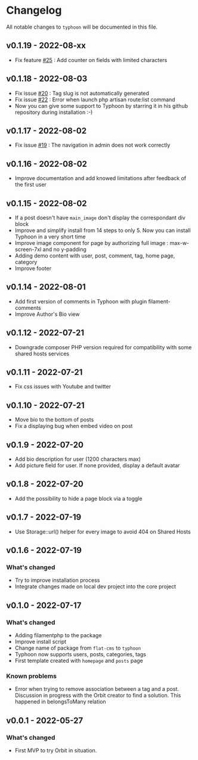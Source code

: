 # Changelog

All notable changes to `typhoon` will be documented in this file.

## v0.1.19 - 2022-08-xx
- Fix feature [#25](https://github.com/happytodev/typhoon/issues/25) : Add counter on fields with limited characters

## v0.1.18 - 2022-08-03
- Fix issue [#20](https://github.com/happytodev/typhoon/issues/20) : Tag slug is not automatically generated 
- Fix issue [#22](https://github.com/happytodev/typhoon/issues/22) : Error when launch php artisan route:list command
- Now you can give some support to Typhoon by starring it in his github repository during installation :-)

## v0.1.17 - 2022-08-02
- Fix issue [#19](https://github.com/happytodev/typhoon/issues/19) : The navigation in admin does not work correctly

## v0.1.16 - 2022-08-02
- Improve documentation and add knowed limitations after feedback of the first user

## v0.1.15 - 2022-08-02
- If a post doesn't have `main_image` don't display the correspondant div block
- Improve and simplify install from 14 steps to only 5. Now you can install Typhoon in a very short time
- Improve image component for page by authorizing full image : max-w-screen-7xl and no y-padding
- Adding demo content with user, post, comment, tag, home page, category
- Improve footer

## v0.1.14 - 2022-08-01
- Add first version of comments in Typhoon with plugin filament-comments
- Improve Author's Bio view

## v0.1.12 - 2022-07-21
- Downgrade composer PHP version required for compatibility with some shared hosts services

## v0.1.11 - 2022-07-21
- Fix css issues with Youtube and twitter

## v0.1.10 - 2022-07-21
- Move bio to the bottom of posts
- Fix a displaying bug when embed video on post

## v0.1.9 - 2022-07-20
- Add bio description for user (1200 characters max)
- Add picture field for user. If none provided, display a default avatar

## v0.1.8 - 2022-07-20
- Add the possibility to hide a page block via a toggle

## v0.1.7 - 2022-07-19
- Use Storage::url() helper for every image to avoid 404 on Shared Hosts

## v0.1.6 - 2022-07-19

### What's changed
- Try to improve installation process
- Integrate changes made on local dev project into the core project
## v0.1.0 - 2022-07-17

### What's changed
- Adding filamentphp to the package
- Improve install script
- Change name of package from `flat-cms` to `typhoon`
- Typhoon now supports users, posts, categories, tags
- First template created with `homepage` and `posts` page

### Known problems
- Error when trying to remove association between a tag and a post. Discussion in progress with the Orbit creator to find a solution. This happened in belongsToMany relation

## v0.0.1 - 2022-05-27

### What's changed

- First MVP to try Orbit in situation.
